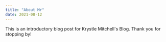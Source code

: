 ```yaml
---
title: "About Mr"
date: 2021-08-12
---
```

This is an introductory blog post for Krystle Mitchell's Blog. Thank you for stopping by!
